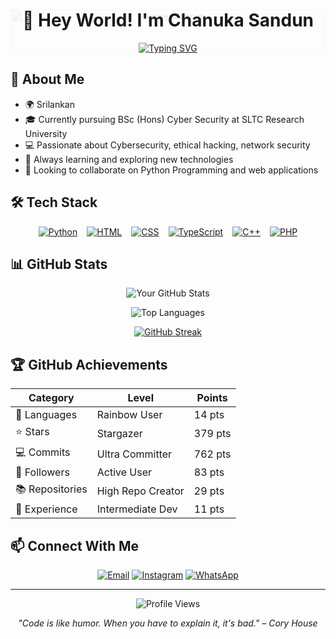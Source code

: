 <!-- Watermark Background -->
<div style="position: relative; text-align: center;">
  <img src="https://imgur.com/a/AGcX5pd" 
       alt="Hacker Banner" 
       style="width:100%; opacity:0.1; position:absolute; top:0; left:0; z-index:-1;" />

  <div align="center" style="position: relative; z-index: 1;">
    
# 👋 Hey World! I'm Chanuka Sandun

[![Typing SVG](https://readme-typing-svg.herokuapp.com?font=Fira+Code&pause=1000&width=435&lines=Cybersecurity+Enthusiast;Open+Source+Contributor)](https://git.io/typing-svg)

  </div>
</div>

## 🚀 About Me

- 🌍 Srilankan
- 🎓 Currently pursuing BSc (Hons) Cyber Security at SLTC Research University
- 💻 Passionate about Cybersecurity, ethical hacking, network security
- 🌱 Always learning and exploring new technologies
- 🔭 Looking to collaborate on Python Programming and web applications

## 🛠️ Tech Stack

<div align="center" style="display: flex; gap: 15px; flex-wrap: wrap; justify-content: center;">

  <!-- Python Badge with Hover Preview -->
  <div class="tooltip">
    <a href="https://github.com/chanuka8?tab=repositories&q=&type=&language=Python" target="_blank">
      <img src="https://img.shields.io/badge/Python-3776AB?style=for-the-badge&logo=python&logoColor=white" alt="Python">
    </a>
    <span class="tooltiptext">
      <b>Top Python Repos:</b><br>
      • CyberSecurity-Tools<br>
      • Python-Scripts<br>
      • WebScraper
    </span>
  </div>

  <!-- HTML Badge with Hover Preview -->
  <div class="tooltip">
    <a href="https://github.com/chanuka8?tab=repositories&q=&type=&language=HTML" target="_blank">
      <img src="https://img.shields.io/badge/HTML5-E34F26?style=for-the-badge&logo=html5&logoColor=white" alt="HTML">
    </a>
    <span class="tooltiptext">
      <b>Top HTML Repos:</b><br>
      • PortfolioWebsite<br>
      • LandingPage<br>
      • WebTemplates
    </span>
  </div>

  <!-- CSS Badge -->
  <div class="tooltip">
    <a href="https://github.com/chanuka8?tab=repositories&q=&type=&language=CSS" target="_blank">
      <img src="https://img.shields.io/badge/CSS3-1572B6?style=for-the-badge&logo=css3&logoColor=white" alt="CSS">
    </a>
    <span class="tooltiptext">
      <b>Top CSS Repos:</b><br>
      • PortfolioWebsite<br>
      • WebAnimations<br>
      • StyledComponents
    </span>
  </div>

  <!-- TypeScript Badge -->
  <div class="tooltip">
    <a href="https://github.com/chanuka8?tab=repositories&q=&type=&language=TypeScript" target="_blank">
      <img src="https://img.shields.io/badge/TypeScript-007ACC?style=for-the-badge&logo=typescript&logoColor=white" alt="TypeScript">
    </a>
    <span class="tooltiptext">
      <b>Top TypeScript Repos:</b><br>
      • WebAppTS<br>
      • ReactProjects<br>
      • APIClients
    </span>
  </div>

  <!-- C++ Badge -->
  <div class="tooltip">
    <a href="https://github.com/chanuka8?tab=repositories&q=&type=&language=C%2B%2B" target="_blank">
      <img src="https://img.shields.io/badge/C++-00599C?style=for-the-badge&logo=cplusplus&logoColor=white" alt="C++">
    </a>
    <span class="tooltiptext">
      <b>Top C++ Repos:</b><br>
      • GameEngine<br>
      • Algorithms<br>
      • DataStructures
    </span>
  </div>

  <!-- PHP Badge -->
  <div class="tooltip">
    <a href="https://github.com/chanuka8?tab=repositories&q=&type=&language=PHP" target="_blank">
      <img src="https://img.shields.io/badge/PHP-777BB4?style=for-the-badge&logo=php&logoColor=white" alt="PHP">
    </a>
    <span class="tooltiptext">
      <b>Top PHP Repos:</b><br>
      • CMSProjects<br>
      • PHPWebApps<br>
      • BackendScripts
    </span>
  </div>

</div>

<!-- Tooltip CSS -->
<style>
.tooltip {
  position: relative;
  display: inline-block;
  cursor: pointer;
}

.tooltip .tooltiptext {
  visibility: hidden;
  width: 200px;
  background-color: #111;
  color: #fff;
  text-align: left;
  border-radius: 6px;
  padding: 10px;
  position: absolute;
  z-index: 10;
  bottom: 125%;
  left: 50%;
  transform: translateX(-50%);
  opacity: 0;
  transition: opacity 0.3s;
  font-size: 12px;
  line-height: 1.4;
}

.tooltip:hover .tooltiptext {
  visibility: visible;
  opacity: 1;
}
</style>

## 📊 GitHub Stats

<div align="center">

![Your GitHub Stats](https://github-readme-stats.vercel.app/api?username=chanuka8&show_icons=true&theme=tokyonight)

![Top Languages](https://github-readme-stats.vercel.app/api/top-langs/?username=chanuka8&layout=compact&theme=tokyonight)

[![GitHub Streak](https://streak-stats.demolab.com?user=chanuka8&theme=tokyonight)](https://git.io/streak-stats)

</div>

## 🏆 GitHub Achievements

<div align="center">

| Category | Level | Points |
|----------|--------|---------|
| 🌈 Languages | Rainbow User | 14 pts |
| ⭐ Stars | Stargazer | 379 pts |
| 💻 Commits | Ultra Committer | 762 pts |
| 👥 Followers | Active User | 83 pts |
| 📚 Repositories | High Repo Creator | 29 pts |
| 💼 Experience | Intermediate Dev | 11 pts |

</div>

## 📫 Connect With Me

<div align="center">

[![Email](https://img.shields.io/badge/Email-D14836?style=for-the-badge&logo=gmail&logoColor=white)](mailto:chanuka12sandun@gmail.com)
[![Instagram](https://img.shields.io/badge/Instagram-E4405F?style=for-the-badge&logo=instagram&logoColor=white)](https://www.instagram.com/chanuka__sandun/profilecard/)
[![WhatsApp](https://img.shields.io/badge/WhatsApp-25D366?style=for-the-badge&logo=whatsapp&logoColor=white)](https://wa.me/+94702200735)

</div>

---

<div align="center">

![Profile Views](https://komarev.com/ghpvc/?username=chanuka8&color=blueviolet)

*"Code is like humor. When you have to explain it, it's bad." – Cory House*

</div>
